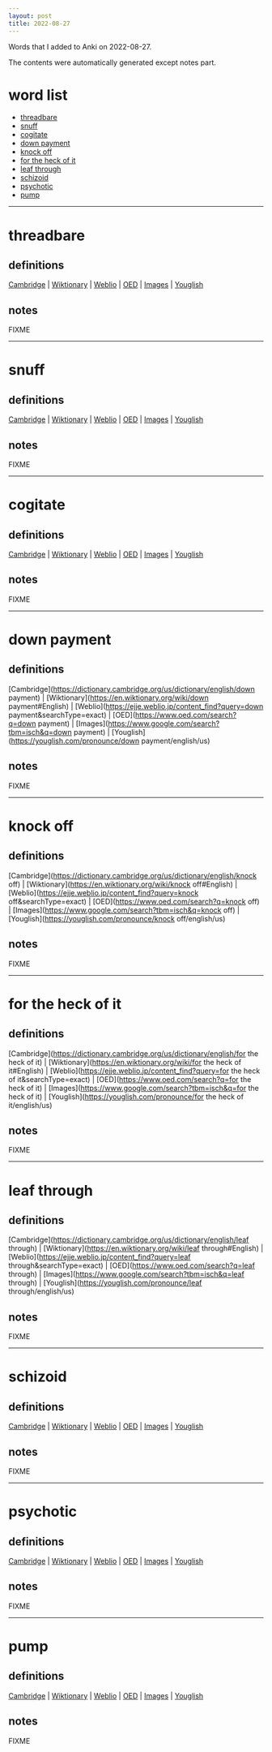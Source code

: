 ```yaml
---
layout: post
title: 2022-08-27
---
```


Words that I added to Anki on 2022-08-27.

The contents were automatically generated except notes part.
# word list
- [threadbare](#threadbare)
- [snuff](#snuff)
- [cogitate](#cogitate)
- [down payment](#down-payment)
- [knock off](#knock-off)
- [for the heck of it](#for-the-heck-of-it)
- [leaf through](#leaf-through)
- [schizoid](#schizoid)
- [psychotic](#psychotic)
- [pump](#pump)

---

# threadbare
## definitions
[Cambridge](https://dictionary.cambridge.org/us/dictionary/english/threadbare)
|
[Wiktionary](https://en.wiktionary.org/wiki/threadbare#English)
|
[Weblio](https://ejje.weblio.jp/content_find?query=threadbare&searchType=exact)
|
[OED](https://www.oed.com/search?q=threadbare)
|
[Images](https://www.google.com/search?tbm=isch&q=threadbare)
|
[Youglish](https://youglish.com/pronounce/threadbare/english/us)

## notes
FIXME

---

# snuff
## definitions
[Cambridge](https://dictionary.cambridge.org/us/dictionary/english/snuff)
|
[Wiktionary](https://en.wiktionary.org/wiki/snuff#English)
|
[Weblio](https://ejje.weblio.jp/content_find?query=snuff&searchType=exact)
|
[OED](https://www.oed.com/search?q=snuff)
|
[Images](https://www.google.com/search?tbm=isch&q=snuff)
|
[Youglish](https://youglish.com/pronounce/snuff/english/us)

## notes
FIXME

---

# cogitate
## definitions
[Cambridge](https://dictionary.cambridge.org/us/dictionary/english/cogitate)
|
[Wiktionary](https://en.wiktionary.org/wiki/cogitate#English)
|
[Weblio](https://ejje.weblio.jp/content_find?query=cogitate&searchType=exact)
|
[OED](https://www.oed.com/search?q=cogitate)
|
[Images](https://www.google.com/search?tbm=isch&q=cogitate)
|
[Youglish](https://youglish.com/pronounce/cogitate/english/us)

## notes
FIXME

---

# down payment
## definitions
[Cambridge](https://dictionary.cambridge.org/us/dictionary/english/down payment)
|
[Wiktionary](https://en.wiktionary.org/wiki/down payment#English)
|
[Weblio](https://ejje.weblio.jp/content_find?query=down payment&searchType=exact)
|
[OED](https://www.oed.com/search?q=down payment)
|
[Images](https://www.google.com/search?tbm=isch&q=down payment)
|
[Youglish](https://youglish.com/pronounce/down payment/english/us)

## notes
FIXME

---

# knock off
## definitions
[Cambridge](https://dictionary.cambridge.org/us/dictionary/english/knock off)
|
[Wiktionary](https://en.wiktionary.org/wiki/knock off#English)
|
[Weblio](https://ejje.weblio.jp/content_find?query=knock off&searchType=exact)
|
[OED](https://www.oed.com/search?q=knock off)
|
[Images](https://www.google.com/search?tbm=isch&q=knock off)
|
[Youglish](https://youglish.com/pronounce/knock off/english/us)

## notes
FIXME

---

# for the heck of it
## definitions
[Cambridge](https://dictionary.cambridge.org/us/dictionary/english/for the heck of it)
|
[Wiktionary](https://en.wiktionary.org/wiki/for the heck of it#English)
|
[Weblio](https://ejje.weblio.jp/content_find?query=for the heck of it&searchType=exact)
|
[OED](https://www.oed.com/search?q=for the heck of it)
|
[Images](https://www.google.com/search?tbm=isch&q=for the heck of it)
|
[Youglish](https://youglish.com/pronounce/for the heck of it/english/us)

## notes
FIXME

---

# leaf through
## definitions
[Cambridge](https://dictionary.cambridge.org/us/dictionary/english/leaf through)
|
[Wiktionary](https://en.wiktionary.org/wiki/leaf through#English)
|
[Weblio](https://ejje.weblio.jp/content_find?query=leaf through&searchType=exact)
|
[OED](https://www.oed.com/search?q=leaf through)
|
[Images](https://www.google.com/search?tbm=isch&q=leaf through)
|
[Youglish](https://youglish.com/pronounce/leaf through/english/us)

## notes
FIXME

---

# schizoid
## definitions
[Cambridge](https://dictionary.cambridge.org/us/dictionary/english/schizoid)
|
[Wiktionary](https://en.wiktionary.org/wiki/schizoid#English)
|
[Weblio](https://ejje.weblio.jp/content_find?query=schizoid&searchType=exact)
|
[OED](https://www.oed.com/search?q=schizoid)
|
[Images](https://www.google.com/search?tbm=isch&q=schizoid)
|
[Youglish](https://youglish.com/pronounce/schizoid/english/us)

## notes
FIXME

---

# psychotic
## definitions
[Cambridge](https://dictionary.cambridge.org/us/dictionary/english/psychotic)
|
[Wiktionary](https://en.wiktionary.org/wiki/psychotic#English)
|
[Weblio](https://ejje.weblio.jp/content_find?query=psychotic&searchType=exact)
|
[OED](https://www.oed.com/search?q=psychotic)
|
[Images](https://www.google.com/search?tbm=isch&q=psychotic)
|
[Youglish](https://youglish.com/pronounce/psychotic/english/us)

## notes
FIXME

---

# pump
## definitions
[Cambridge](https://dictionary.cambridge.org/us/dictionary/english/pump)
|
[Wiktionary](https://en.wiktionary.org/wiki/pump#English)
|
[Weblio](https://ejje.weblio.jp/content_find?query=pump&searchType=exact)
|
[OED](https://www.oed.com/search?q=pump)
|
[Images](https://www.google.com/search?tbm=isch&q=pump)
|
[Youglish](https://youglish.com/pronounce/pump/english/us)

## notes
FIXME
